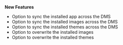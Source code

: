 **New Features**
- Option to sync the installed app across the DMS
- Option to sync the installed images across the DMS
- Option to sync the installed themes across the DMS
- Option to overwrite the installed images
- Option to overwrite the installed themes